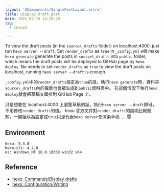 ```yaml
---
layout: '@Components/SinglePostLayout.astro'
title: Display draft post
date: 2021-02-19 14:25:20
tag:
  - [hexo]

---
```


To view the draft posts (in the `source\_drafts` folder) on localhost:4000, just run `hexo server --draft`.
Set `render_drafts` as `true` in `_config.yml` will make `hexo generate` generate the posts in `source\_drafts` into `public` folder, which means the draft posts will be deployed to GitHub page by `hexo deploy`.
No needs to set `render_drafts` as `true` to view the draft posts on localhost, running `hexo server --draft` is enough.

`_config.yml`中的`render_drafts`設定為`true`的話，執行`hexo generate`時，資料夾`source\_drafts`內的檔案也會被生成到`public`資料夾中。
在這個情況下執行`hexo deploy`就會把草稿文章推到 GitHub Page 上。

只是想要在 localhost:4000 上瀏覽草稿的話，執行`hexo server --draft`即可，不用修改`render_drafts`的值。
hexo 官方文件對`render_drafts`的說明比較簡短，一開始以為設定成`true`只是代表`hexo server`會渲染草稿……😇

## Environment

```
hexo: 5.3.0
hexo-cli: 4.2.0
os: Windows_NT 10.0.18363 win32 x64
```

## Reference

- [hexo: Commands/Display drafts](https://hexo.io/docs/commands#Display-drafts)
- [hexo: Configuration/Writing](https://hexo.io/docs/configuration#Writing)
